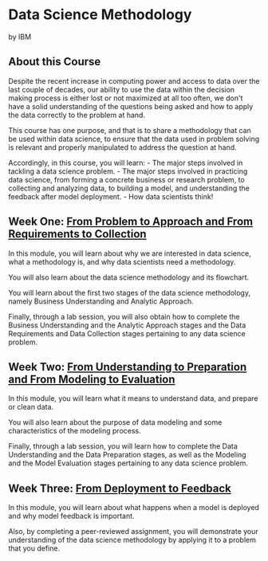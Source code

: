 # Data Science Methodology
by IBM

## About this Course
Despite the recent increase in computing power and access to data over the last couple of decades, our ability to use the data within the decision making process is either lost or not maximized at all too often, we don't have a solid understanding of the questions being asked and how to apply the data correctly to the problem at hand.

This course has one purpose, and that is to share a methodology that can be used within data science, to ensure that the data used in problem solving is relevant and properly manipulated to address the question at hand.

Accordingly, in this course, you will learn:
    - The major steps involved in tackling a data science problem.
    - The major steps involved in practicing data science, from forming a concrete business or research problem, to collecting and analyzing data, to building a model, and understanding the feedback after model deployment.
    - How data scientists think!

## Week One: [From Problem to Approach and From Requirements to Collection](https://github.com/bingqinghe/IBM-Data-Science-Professional-Certificate/tree/master/Data_Science_Methodology/Week_One)
In this module, you will learn about why we are interested in data science, what a methodology is, and why data scientists need a methodology. 

You will also learn about the data science methodology and its flowchart. 

You will learn about the first two stages of the data science methodology, namely Business Understanding and Analytic Approach. 

Finally, through a lab session, you will also obtain how to complete the Business Understanding and the Analytic Approach stages and the Data Requirements and Data Collection stages pertaining to any data science problem.

## Week Two: [From Understanding to Preparation and From Modeling to Evaluation](https://github.com/bingqinghe/IBM-Data-Science-Professional-Certificate/tree/master/Data_Science_Methodology/Week_Two)
In this module, you will learn what it means to understand data, and prepare or clean data. 

You will also learn about the purpose of data modeling and some characteristics of the modeling process. 

Finally, through a lab session, you will learn how to complete the Data Understanding and the Data Preparation stages, as well as the Modeling and the Model Evaluation stages pertaining to any data science problem.

## Week Three: [From Deployment to Feedback](https://github.com/bingqinghe/IBM-Data-Science-Professional-Certificate/tree/master/Data_Science_Methodology/Week_Three)
In this module, you will learn about what happens when a model is deployed and why model feedback is important. 

Also, by completing a peer-reviewed assignment, you will demonstrate your understanding of the data science methodology by applying it to a problem that you define.
